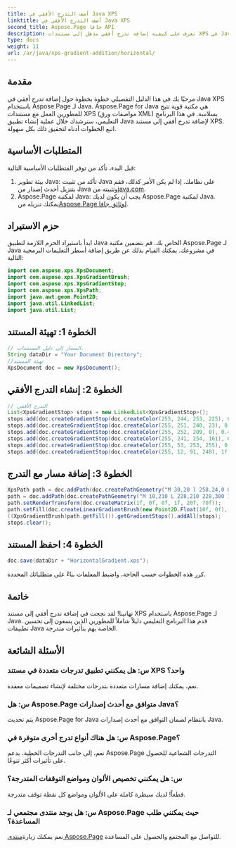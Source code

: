 ```yaml
---
title: أضف التدرج الأفقي في Java XPS
linktitle: أضف التدرج الأفقي في Java XPS
second_title: Aspose.Page جافا API
description: تعرف على كيفية إضافة تدرج أفقي مذهل إلى مستندات XPS في Java باستخدام Aspose.Page. اتبع دليلنا خطوة بخطوة للتكامل السلس.
type: docs
weight: 11
url: /ar/java/xps-gradient-addition/horizontal/
---
```

## مقدمة
مرحبًا بك في هذا الدليل التفصيلي خطوة بخطوة حول إضافة تدرج أفقي في Java XPS باستخدام Aspose.Page لـ Java. Aspose.Page for Java هي مكتبة قوية تتيح للمطورين العمل مع مستندات XPS (مواصفات ورق XML) بسلاسة.
في هذا البرنامج التعليمي، سنرشدك خلال عملية إنشاء تطبيق Java لإضافة تدرج أفقي إلى مستند XPS. اتبع الخطوات أدناه لتحقيق ذلك بكل سهولة.
## المتطلبات الأساسية
قبل البدء، تأكد من توفر المتطلبات الأساسية التالية:
1. بيئة تطوير Java: تأكد من تثبيت Java على نظامك. إذا لم يكن الأمر كذلك، فقم بتنزيل أحدث إصدار من Java وتثبيته من[java.com](https://www.java.com).
2.  Aspose.Page لمكتبة Java: يجب أن يكون لديك Aspose.Page لمكتبة Java. يمكنك تنزيله من[Aspose.Page لوثائق جافا](https://reference.aspose.com/page/java/).
## حزم الاستيراد
ابدأ باستيراد الحزم اللازمة لتطبيق Java الخاص بك. قم بتضمين مكتبة Aspose.Page لـ Java في مشروعك. يمكنك القيام بذلك عن طريق إضافة أسطر التعليمات البرمجية التالية:
```java
import com.aspose.xps.XpsDocument;
import com.aspose.xps.XpsGradientBrush;
import com.aspose.xps.XpsGradientStop;
import com.aspose.xps.XpsPath;
import java.awt.geom.Point2D;
import java.util.LinkedList;
import java.util.List;
```
## الخطوة 1: تهيئة المستند
```java
// المسار إلى دليل المستندات.
String dataDir = "Your Document Directory";
//تهيئة المستند
XpsDocument doc = new XpsDocument();
```
## الخطوة 2: إنشاء التدرج الأفقي
```java
// التدرج الأفقي
List<XpsGradientStop> stops = new LinkedList<XpsGradientStop>();
stops.add(doc.createGradientStop(doc.createColor(255, 244, 253, 225), 0.0673828f));
stops.add(doc.createGradientStop(doc.createColor(255, 251, 240, 23), 0.314453f));
stops.add(doc.createGradientStop(doc.createColor(255, 252, 209, 0), 0.482422f));
stops.add(doc.createGradientStop(doc.createColor(255, 241, 254, 161), 0.634766f));
stops.add(doc.createGradientStop(doc.createColor(255, 53, 253, 255), 0.915039f));
stops.add(doc.createGradientStop(doc.createColor(255, 12, 91, 248), 1f));
```
## الخطوة 3: إضافة مسار مع التدرج
```java
XpsPath path = doc.addPath(doc.createPathGeometry("M 30,20 l 258.24,0 0,56.64 -258.24,0 Z"));
path = doc.addPath(doc.createPathGeometry("M 10,210 L 228,210 228,300 10,300"));
path.setRenderTransform(doc.createMatrix(1f, 0f, 0f, 1f, 20f, 70f));
path.setFill(doc.createLinearGradientBrush(new Point2D.Float(10f, 0f), new Point2D.Float(228f, 0f)));
((XpsGradientBrush)path.getFill()).getGradientStops().addAll(stops);
stops.clear();
```
## الخطوة 4: احفظ المستند
```java
doc.save(dataDir + "HorizontalGradient.xps");
```
كرر هذه الخطوات حسب الحاجة، واضبط المعلمات بناءً على متطلباتك المحددة.
## خاتمة
تهانينا! لقد نجحت في إضافة تدرج أفقي إلى مستند XPS باستخدام Aspose.Page لـ Java. قدم هذا البرنامج التعليمي دليلاً شاملاً للمطورين الذين يسعون إلى تحسين تطبيقات Java الخاصة بهم بتأثيرات متدرجة.
## الأسئلة الشائعة
### س: هل يمكنني تطبيق تدرجات متعددة في مستند XPS واحد؟
نعم، يمكنك إضافة مسارات متعددة بتدرجات مختلفة لإنشاء تصميمات معقدة.
### س: هل Aspose.Page متوافق مع أحدث إصدارات Java؟
يتم تحديث Aspose.Page for Java بانتظام لضمان التوافق مع أحدث إصدارات Java.
### س: هل هناك أنواع تدرج أخرى متوفرة في Aspose.Page؟
نعم، إلى جانب التدرجات الخطية، يدعم Aspose.Page التدرجات الشعاعية للحصول على تأثيرات أكثر تنوعًا.
### س: هل يمكنني تخصيص الألوان ومواضع التوقفات المتدرجة؟
قطعاً! لديك سيطرة كاملة على الألوان ومواضع كل نقطة توقف متدرجة.
### س: هل يوجد منتدى مجتمعي لـ Aspose.Page حيث يمكنني طلب المساعدة؟
 نعم يمكنك زيارة[منتدى Aspose.Page](https://forum.aspose.com/c/page/39) للتواصل مع المجتمع والحصول على المساعدة.